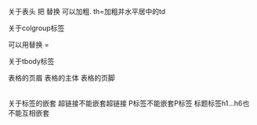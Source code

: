 关于表头
把<td></td>
替换<th></th> 可以加粗. th=加粗并水平居中的td

关于colgroup标签
<col width="100px">
<col width="100px">
<col width="100px">
可以用<colgroup span="3" width="100px">替换
<col width="200px">
=<colgroup span="1" width="200px">

关于tbody标签
<table>
	<thead>
		表格的页眉
	</thead>
	<tbody>
		表格的主体
	</tbody>
	<tfooter>
		表格的页脚
	</tfooter>
</table>

关于标签的嵌套
超链接不能嵌套超链接
P标签不能嵌套P标签
标题标签h1...h6也不能互相嵌套

